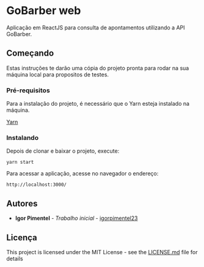# GoBarber web

Aplicação em ReactJS para consulta de apontamentos utilizando a API GoBarber.

## Começando

Estas instruções te darão uma cópia do projeto pronta para rodar na sua máquina local para propositos de testes.

### Pré-requisitos

Para a instalação do projeto, é necessário que o Yarn esteja instalado na máquina.

[Yarn](https://classic.yarnpkg.com/en/docs/install/)

### Instalando

Depois de clonar e baixar o projeto, execute:

```
yarn start
```

Para acessar a aplicação, acesse no navegador o endereço:

```
http://localhost:3000/
```

## Autores

* **Igor Pimentel** - *Trabalho inicial* - [igorpimentel23](https://github.com/igorpimentel23)


## Licença

This project is licensed under the MIT License - see the [LICENSE.md](LICENSE.md) file for details
